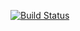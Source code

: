[![Build Status](https://travis-ci.org/WebsiteIntranetModel/wim.svg?branch=master)](https://travis-ci.org/WebsiteIntranetModel/wim)
